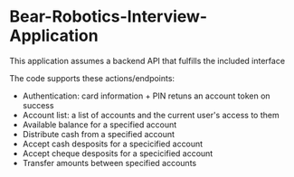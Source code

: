 # Bear-Robotics-Interview-Application

This application assumes a backend API that fulfills the included interface

The code supports these actions/endpoints:
   -    Authentication: card information + PIN retuns an account token on success
   -    Account list: a list of accounts and the current user's access to them
   -    Available balance for a specified account
   -    Distribute cash from a specified account
   -    Accept cash desposits for a specicified account
   -    Accept cheque desposits for a specicified account
   -    Transfer amounts between specified accounts
   
